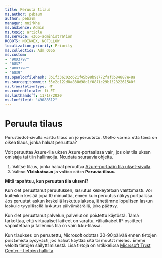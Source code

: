 ```yaml
---
title: Peruuta tilaus
ms.author: pebaum
author: pebaum
manager: mnirkhe
ms.audience: Admin
ms.topic: article
ms.service: o365-administration
ROBOTS: NOINDEX, NOFOLLOW
localization_priority: Priority
ms.collection: Adm_O365
ms.custom:
- "9003797"
- "6837"
- "9003797"
- "6839"
ms.openlocfilehash: 5b1f336202c621f45b98b91772faf0b84887e48a
ms.sourcegitcommit: 35e2c122d8a838d98d1f0851c29b16282261580f
ms.translationtype: MT
ms.contentlocale: fi-FI
ms.lasthandoff: 11/17/2020
ms.locfileid: "49088612"
---
```

# <a name="cancel-subscription"></a>Peruuta tilaus

Perustiedot-sivulla valittu tilaus on jo peruutettu. Oletko varma, että tämä on oikea tilaus, jonka haluat peruuttaa?

Voit peruuttaa Azure-tila uksen Azure-portaalissa vain, jos olet tila uksen omistaja tai tilin hallinnoija. Noudata seuraavia ohjeita.

1. Valitse tilaus, jonka haluat peruuttaa [Azure-portaalin tila ukset-sivulla](https://ms.portal.azure.com/#blade/Microsoft_Azure_Billing/SubscriptionsBlade).
2. Valitse **Yleiskatsaus** ja valitse sitten **Peruuta tilaus**.

**Mitä tapahtuu, kun peruutan tila ukseni?**

Kun olet peruuttanut peruutuksen, laskutus keskeytetään välittömästi. Voi kuitenkin kestää jopa 10 minuuttia, ennen kuin peruutus näkyy portaalissa. Jos peruutat laskun keskellä laskutus jaksoa, lähetämme lopullisen laskun laskulle tyypillisellä laskutus päivämäärällä, joka päättyy.

Kun olet peruuttanut palvelun, palvelut on poistettu käytöstä. Tämä tarkoittaa, että virtuaaliset laitteet on varattu, väliaikaiset IP-osoitteet vapautetaan ja tallennus tila on vain luku-tilassa.

Kun tilauksesi on peruutettu, Microsoft odottaa 30-90 päivää ennen tietojen poistamista pysyvästi, jos haluat käyttää sitä tai muutat mielesi. Emme veloita tietojen säilyttämisestä. Lisä tietoja on artikkelissa [Microsoft Trust Center – tietojen hallinta](https://www.microsoft.com/trust-center/privacy/data-management#leave).

